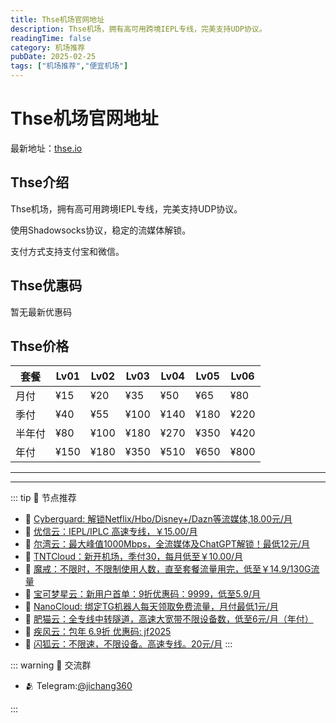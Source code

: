 ```yaml
---
title: Thse机场官网地址
description: Thse机场，拥有高可用跨境IEPL专线，完美支持UDP协议。
readingTime: false
category: 机场推荐
pubDate: 2025-02-25
tags: ["机场推荐","便宜机场"]
---
```


# Thse机场官网地址

最新地址：[thse.io](https://a.suola.link/youxinyun)

## Thse介绍

Thse机场，拥有高可用跨境IEPL专线，完美支持UDP协议。

使用Shadowsocks协议，稳定的流媒体解锁。

支付方式支持支付宝和微信。

## Thse优惠码

暂无最新优惠码

## Thse价格

|套餐|Lv01|Lv02|Lv03|Lv04|Lv05|Lv06|
|----|----|----|----|----|----|----|
|月付|¥15|¥20|¥35|¥50|¥65|¥80|
|季付|¥40|¥55|¥100|¥140|¥180|¥220|
|半年付|¥80|¥100|¥180|¥270|¥350|¥420|
|年付|¥150|¥180|¥350|¥510|¥650|¥800|

---------
---------

::: tip 🎉 节点推荐
- 🚀 [Cyberguard: 解锁Netflix/Hbo/Disney+/Dazn等流媒体,18.00元/月](https://www.cyberguard.best/#/register?code=XsreC0T5)<br>
- 🚀 [优信云：IEPL/IPLC 高速专线，￥15.00/月](https://www.优信云.com/#/register?code=JRtE5uIV)<br>
- 🚀 [尔湾云：最大峰值1000Mbps，全流媒体及ChatGPT解锁！最低12元/月](https://erwan6.net/auth/register?code=BoObCd)<br>
- 🚀 [TNTCloud：新开机场，季付30，每月低至￥10.00/月](https://haibing822.tntvipaff.cc/#/register?code=GtjJVgml)<br>
- 🚀 [魔戒：不限时，不限制使用人数，直至套餐流量用完，低至￥14.9/130G流量](https://mojie.app/#/register?code=sSdtPtLo)<br>
- 🚀 [宝可梦星云：新用户首单：9折优惠码：9999，低至5.9/月 ](https://a.suola.link/pokemon)<br>
- 🚀 [NanoCloud: 绑定TG机器人每天领取免费流量，月付最低1元/月](https://edu.uodoo.bid/auth/register?code=JMiOQDHf)<br>
- 🚀 [肥猫云：全专线中转隧道，高速大宽带不限设备数，低至6元/月（年付）](https://fchb1188.fcvipaff.cc/register?aff=X1vZd2wf)<br>
- 🚀 [疾风云：包年 6.9折 优惠码: jf2025](https://homes.tr25.cn?code=ReCm)<br>
- 🚀 [闪狐云：不限速，不限设备。高速专线。20元/月](https://inv02.ffaff.cc/register?aff=WQApz2pv)
:::

::: warning  💬 交流群

- 🫂 Telegram:[@jichang360](https://t.me/jichang360)

:::
